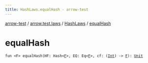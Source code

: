 ```yaml
---
title: HashLaws.equalHash - arrow-test
---
```


[arrow-test](../../index.html) / [arrow.test.laws](../index.html) / [HashLaws](index.html) / [equalHash](./equal-hash.html)

# equalHash

`fun <F> equalHash(HF: Hash<`[`F`](equal-hash.html#F)`>, EQ: Eq<`[`F`](equal-hash.html#F)`>, cf: (`[`Int`](https://kotlinlang.org/api/latest/jvm/stdlib/kotlin/-int/index.html)`) -> `[`F`](equal-hash.html#F)`): `[`Unit`](https://kotlinlang.org/api/latest/jvm/stdlib/kotlin/-unit/index.html)